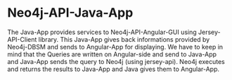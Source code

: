 # Neo4j-API-Java-App
The Java-App provides services to Neo4j-API-Angular-GUI using Jersey-API-Client library.
This Java-App gives back informations provided by Neo4j-DBSM and sends to Angular-App for displaying.
We have to keep in mind that the Queries are written on Angular-side and send to Java-App and Java-App sends the query to Neo4j (using jersey-api).
Neo4j executes and returns the results to Java-App and Java gives them to Angular-App.
